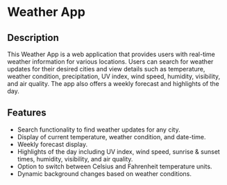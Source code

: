 # **Weather App**
## **Description**
This Weather App is a web application that provides users with real-time weather information for various locations. Users can search for weather updates for their desired cities and view details such as temperature, weather condition, precipitation, UV index, wind speed, humidity, visibility, and air quality. The app also offers a weekly forecast and highlights of the day.

## **Features**
* Search functionality to find weather updates for any city.
* Display of current temperature, weather condition, and date-time.
* Weekly forecast display.
* Highlights of the day including UV index, wind speed, sunrise & sunset times, humidity, visibility, and air quality.
* Option to switch between Celsius and Fahrenheit temperature units.
* Dynamic background changes based on weather conditions.

